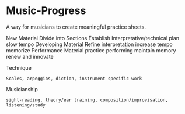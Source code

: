 # Music-Progress
A way for musicians to create meaningful practice sheets. 

New Material 
	Divide into Sections
	Establish Interpretative/technical plan
	slow tempo
Developing Material
	Refine interpretation
	increase tempo
	memorize
Performance Material
	practice performing
	maintain memory
	renew and innovate

Technique

	Scales, arpeggios, diction, instrument specific work

Musicianship

	sight-reading, theory/ear training, composition/improvisation, listening/study
